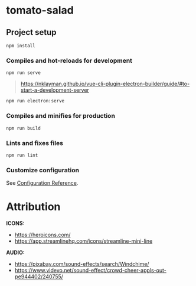 # tomato-salad

## Project setup
```
npm install
```

### Compiles and hot-reloads for development
```
npm run serve
```

> https://nklayman.github.io/vue-cli-plugin-electron-builder/guide/#to-start-a-development-server

```
npm run electron:serve
```

### Compiles and minifies for production
```
npm run build
```

### Lints and fixes files
```
npm run lint
```

### Customize configuration
See [Configuration Reference](https://cli.vuejs.org/config/).

# Attribution
**ICONS:**
+ https://heroicons.com/
+ https://app.streamlinehq.com/icons/streamline-mini-line

**AUDIO:**
+ https://pixabay.com/sound-effects/search/Windchime/
+ https://www.videvo.net/sound-effect/crowd-cheer-appls-out-pe944402/240755/